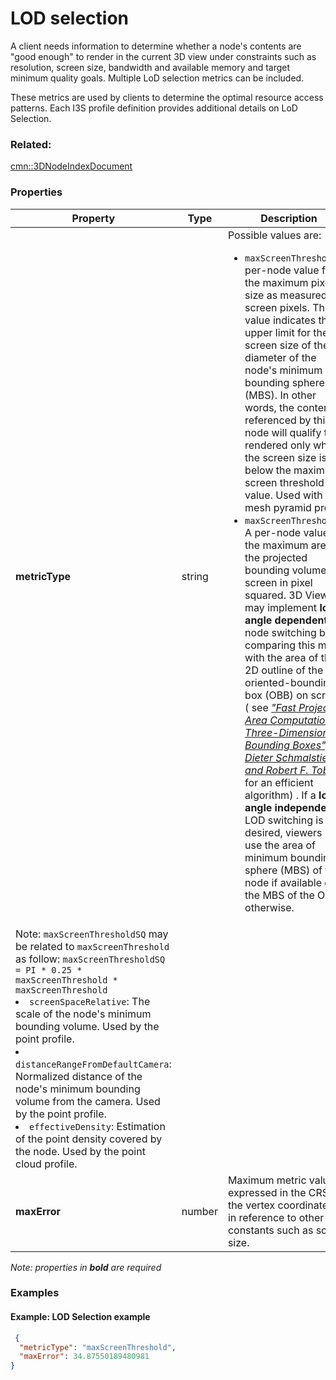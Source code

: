 # LOD selection

A client needs information to determine whether a node's contents are "good enough" to render in the current 3D view under constraints such as resolution, screen size, bandwidth and available memory and target minimum quality goals. Multiple LoD selection metrics can be included. 

These metrics are used by clients to determine the optimal resource access patterns. Each I3S profile definition provides additional details on LoD Selection.

### Related:

[cmn::3DNodeIndexDocument](3DNodeIndexDocument.cmn.md)
### Properties

| Property | Type | Description |
| --- | --- | --- |
| **metricType** | string | <div>Possible values are:<ul><li>`maxScreenThreshold`: A per-node value for the maximum pixel size as measured in screen pixels. This value indicates the upper limit for the screen size of the diameter of the node's minimum bounding sphere (MBS). In other words, the content referenced by this node will qualify to be rendered only when the screen size is below the maximum screen threshold value. Used with the mesh pyramid profile.</li><li>`maxScreenThresholdSQ`: A per-node value for the maximum area of the projected bounding volume on screen in pixel squared. 3D Viewers may implement **look-angle dependent** node switching by comparing this metric with the area of the 2D outline of the oriented-bounding box (OBB) on screen. ( see [_"Fast Projected Area Computation for Three-Dimensional Bounding Boxes", Dieter Schmalstieg and Robert F. Tobler_](https://pdfs.semanticscholar.org/1f59/8266e387cf367702d16acf5a4e02cc72cb99.pdf) for an efficient algorithm) . If a **look-angle independent** LOD switching is desired, viewers may use the area of minimum bounding-sphere (MBS) of the node if available or the MBS of the OBB otherwise. 
Note:  `maxScreenThresholdSQ` may be related to `maxScreenThreshold` as follow:  `maxScreenThresholdSQ = PI * 0.25 * maxScreenThreshold * maxScreenThreshold`</li><li>`screenSpaceRelative`: The scale of the node's minimum bounding volume. Used by the point profile.</li><li>`distanceRangeFromDefaultCamera`: Normalized distance of the node's minimum bounding volume from the camera. Used by the point profile.</li><li>`effectiveDensity`: Estimation of the point density covered by the node.  Used by the point cloud profile.</li></ul></div> |
| **maxError** | number | Maximum metric value, expressed in the CRS of the vertex coordinates or in reference to other constants such as screen size. |

*Note: properties in **bold** are required*

### Examples 

#### Example: LOD Selection example 

```json
 {
  "metricType": "maxScreenThreshold",
  "maxError": 34.87550189480981
} 
```

